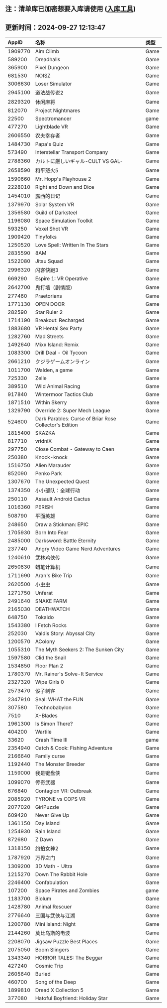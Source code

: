 ## 注：清单库已加密想要入库请使用 ([入库工具](https://github.com/BlankTMing/ManifestAutoUpdate/releases))

## 更新时间：2024-09-27 12:13:47
| AppID | 名称 | 类型  |
| :-------------------- | :----------------------------- | :----------- |
| 1909770 | Aim Climb| Game |
| 589200 | Dreadhalls| Game |
| 365900 | Pixel Dungeon| Game |
| 681530 | NOISZ| Game |
| 3006630 | Loser Simulator| Game |
| 2945100 | 道法战传说2| Game |
| 2829320 | 休闲麻将| Game |
| 812070 | Project Nightmares| Game |
| 22500 | Spectromancer| game |
| 477270 | Lightblade VR| Game |
| 2606550 | 农夫幸存者| Game |
| 1484730 | Papa's Quiz| Game |
| 573490 | Interstellar Transport Company| Game |
| 2788360 | カルトに厳しいギャル-CULT VS GAL-| Game |
| 2658590 | 和平怒火5| Game |
| 1590660 | Mr. Hopp's Playhouse 2| Game |
| 2228010 | Right and Down and Dice| Game |
| 1454010 | 露西的日记| Game |
| 1379970 | Solar System VR| Game |
| 1356580 | Guild of Darksteel| Game |
| 1196080 | Space Simulation Toolkit| Game |
| 593250 | Voxel Shot VR| Game |
| 1909420 | Tinyfolks| Game |
| 1250520 | Love Spell: Written In The Stars| Game |
| 2835590 | 8AM| Game |
| 1522080 | Jitsu Squad| Game |
| 2996320 | 闪客快跑3| Game |
| 669290 | Espire 1: VR Operative| Game |
| 2642700 | 鬼打墙（剧情版）| Game |
| 277460 | Praetorians| Game |
| 1771130 | OPEN DOOR| Game |
| 282590 | Star Ruler 2| Game |
| 1714190 | Breakout: Recharged| Game |
| 1883680 | VR Hentai Sex Party| Game |
| 1282760 | Mad Streets| Game |
| 1492640 | Mixx Island: Remix| Game |
| 1083300 | Drill Deal - Oil Tycoon| Game |
| 2661210 | クジラゲームオンライン| Game |
| 1011700 | Walden, a game| Game |
| 725330 | Zelle| Game |
| 389510 | Wild Animal Racing| Game |
| 917840 | Wintermoor Tactics Club| Game |
| 1871510 | Within Skerry| Game |
| 1329790 | Override 2: Super Mech League| Game |
| 524600 | Dark Parables: Curse of Briar Rose Collector's Edition| Game |
| 1815400 | SKAZKA| Game |
| 817710 | vridniX| Game |
| 297750 | Close Combat - Gateway to Caen| Game |
| 250380 | Knock-knock| Game |
| 1516750 | Alien Marauder| Game |
| 852090 | Penko Park| Game |
| 1307670 | The Unexpected Quest| Game |
| 1374350 | 小小部队：全球行动| Game |
| 250110 | Assault Android Cactus| Game |
| 1016360 | PERISH| Game |
| 508790 | 平面英雄| Game |
| 248650 | Draw a Stickman: EPIC| Game |
| 1705930 | Born Into Fear| Game |
| 2485000 | Darksword: Battle Eternity| Game |
| 237740 | Angry Video Game Nerd Adventures| Game |
| 1240610 | 武林鸡侠传| Game |
| 2650830 | 蜡笔计算机| Game |
| 1711690 | Aran's Bike Trip| Game |
| 2620500 | 小虫虫| Game |
| 1271750 | Unferat| Game |
| 2491640 | SNAKE FARM| Game |
| 2165030 | DEATHWATCH| Game |
| 648750 | Tokaido| Game |
| 1543380 | I Fetch Rocks| Game |
| 252030 | Valdis Story: Abyssal City| Game |
| 1200570 | AColony| Game |
| 1055310 | The Myth Seekers 2: The Sunken City| Game |
| 1597580 | Clid the Snail| Game |
| 1534850 | Floor Plan 2| Game |
| 1780370 | Mr. Rainer's Solve-It Service| Game |
| 2327320 | Wipe Girls 0| Game |
| 2573470 | 骰子刺客| Game |
| 2347910 | Seal: WHAT the FUN| Game |
| 307580 | Technobabylon| Game |
| 7510 | X-Blades| Game |
| 1961300 | Is Simon There?| Game |
| 404200 | Wartile| Game |
| 33620 | Crash Time III| game |
| 2354940 | Catch & Cook: Fishing Adventure| Game |
| 2166640 | Family curse| Game |
| 1192440 | The Monster Breeder| Game |
| 1159000 | 我是键盘侠| Game |
| 1099070 | 传奇武器| Game |
| 676840 | Contagion VR: Outbreak| Game |
| 2085920 | TYRONE vs COPS VR| Game |
| 2077020 | GirlPuzzle| Game |
| 609420 | Never Give Up| Game |
| 1361150 | Day Island| Game |
| 1254930 | Rain Island| Game |
| 872680 | Z Dawn| Game |
| 1318150 | 约拍女神2| Game |
| 1787920 | 万界之门| Game |
| 1309200 | 3D Math - Ultra| Game |
| 1215270 | Down The Rabbit Hole| Game |
| 2246400 | Confabulation| Game |
| 107200 | Space Pirates and Zombies| game |
| 1183700 | Biolum| Game |
| 1428780 | Animal Rescuer| Game |
| 2776640 | 三国与武侠与江湖| Game |
| 1200780 | Mini Island: Night| Game |
| 2144260 | 莫比乌斯的电波| Game |
| 2208070 | Jigsaw Puzzle Best Places| Game |
| 2075050 | Boom Slingers| Game |
| 1343340 | HORROR TALES: The Beggar| Game |
| 427240 | Cosmic Trip| Game |
| 2605640 | Buried| Game |
| 460700 | Song of the Deep| Game |
| 1899810 | Dread X Collection 5| Game |
| 377080 | Hatoful Boyfriend: Holiday Star| Game |
